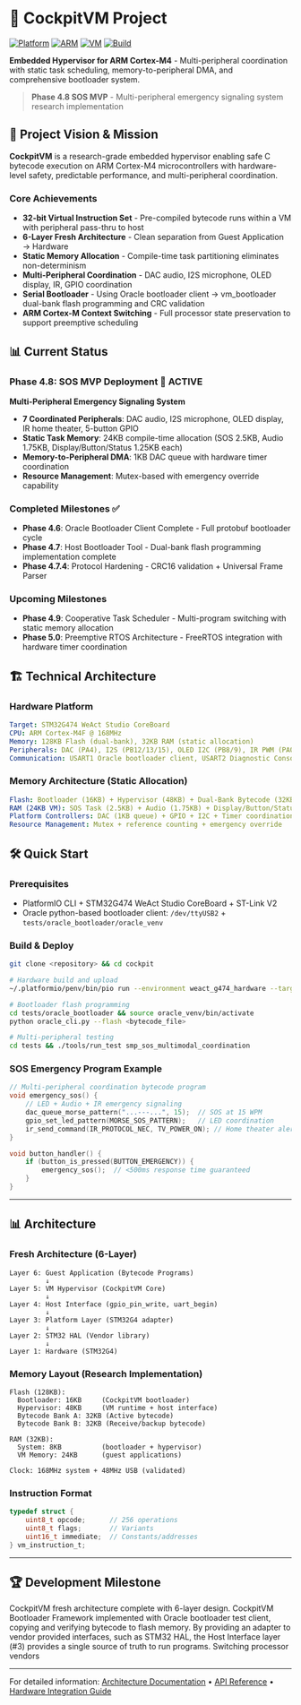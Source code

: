 # 🚁 CockpitVM Project

[![Platform](https://img.shields.io/badge/Platform-STM32G474-blue.svg)]() [![ARM](https://img.shields.io/badge/ARM-Cortex--M4-green.svg)]() [![VM](https://img.shields.io/badge/VM-Stack--Based-red.svg)]() [![Build](https://img.shields.io/badge/Build-PlatformIO-purple.svg)]()

**Embedded Hypervisor for ARM Cortex-M4** - Multi-peripheral coordination with static task scheduling, memory-to-peripheral DMA, and comprehensive bootloader system.

> **Phase 4.8 SOS MVP** - Multi-peripheral emergency signaling system research implementation

## 🎯 Project Vision & Mission

**CockpitVM** is a research-grade embedded hypervisor enabling safe C bytecode execution on ARM Cortex-M4 microcontrollers with hardware-level safety, predictable performance, and multi-peripheral coordination.

### **Core Achievements**
- **32-bit Virtual Instruction Set** - Pre-compiled bytecode runs within a VM with peripheral pass-thru to host
- **6-Layer Fresh Architecture** - Clean separation from Guest Application → Hardware  
- **Static Memory Allocation** - Compile-time task partitioning eliminates non-determinism
- **Multi-Peripheral Coordination** - DAC audio, I2S microphone, OLED display, IR, GPIO coordination
- **Serial Bootloader** - Using Oracle bootloader client → vm_bootloader dual-bank flash programming and CRC validation
- **ARM Cortex-M Context Switching** - Full processor state preservation to support preemptive scheduling

## 📊 Current Status

### **Phase 4.8: SOS MVP Deployment** 🎯 **ACTIVE**
**Multi-Peripheral Emergency Signaling System**
- **7 Coordinated Peripherals**: DAC audio, I2S microphone, OLED display, IR home theater, 5-button GPIO
- **Static Task Memory**: 24KB compile-time allocation (SOS 2.5KB, Audio 1.75KB, Display/Button/Status 1.25KB each)
- **Memory-to-Peripheral DMA**: 1KB DAC queue with hardware timer coordination
- **Resource Management**: Mutex-based with emergency override capability

### **Completed Milestones** ✅
- **Phase 4.6**: Oracle Bootloader Client Complete - Full protobuf bootloader cycle
- **Phase 4.7**: Host Bootloader Tool - Dual-bank flash programming implementation complete  
- **Phase 4.7.4**: Protocol Hardening - CRC16 validation + Universal Frame Parser

### **Upcoming Milestones**
- **Phase 4.9**: Cooperative Task Scheduler - Multi-program switching with static memory allocation
- **Phase 5.0**: Preemptive RTOS Architecture - FreeRTOS integration with hardware timer coordination

## 🏗️ Technical Architecture

### **Hardware Platform**
```yaml
Target: STM32G474 WeAct Studio CoreBoard  
CPU: ARM Cortex-M4F @ 168MHz
Memory: 128KB Flash (dual-bank), 32KB RAM (static allocation)
Peripherals: DAC (PA4), I2S (PB12/13/15), OLED I2C (PB8/9), IR PWM (PA0), GPIO (PC0-4)
Communication: USART1 Oracle bootloader client, USART2 Diagnostic Console
```

### **Memory Architecture (Static Allocation)**
```yaml
Flash: Bootloader (16KB) + Hypervisor (48KB) + Dual-Bank Bytecode (32KB each)
RAM (24KB VM): SOS Task (2.5KB) + Audio (1.75KB) + Display/Button/Status (1.25KB each) + Shared (512B)
Platform Controllers: DAC (1KB queue) + GPIO + I2C + Timer coordination
Resource Management: Mutex + reference counting + emergency override
```

## 🛠️ Quick Start

### **Prerequisites**
- PlatformIO CLI + STM32G474 WeAct Studio CoreBoard + ST-Link V2
- Oracle python-based bootloader client: `/dev/ttyUSB2` + `tests/oracle_bootloader/oracle_venv`

### **Build & Deploy**
```bash
git clone <repository> && cd cockpit

# Hardware build and upload
~/.platformio/penv/bin/pio run --environment weact_g474_hardware --target upload

# Bootloader flash programming  
cd tests/oracle_bootloader && source oracle_venv/bin/activate
python oracle_cli.py --flash <bytecode_file>

# Multi-peripheral testing
cd tests && ./tools/run_test smp_sos_multimodal_coordination
```

### **SOS Emergency Program Example**
```c
// Multi-peripheral coordination bytecode program
void emergency_sos() {
    // LED + Audio + IR emergency signaling
    dac_queue_morse_pattern("...---...", 15);  // SOS at 15 WPM
    gpio_set_led_pattern(MORSE_SOS_PATTERN);   // LED coordination
    ir_send_command(IR_PROTOCOL_NEC, TV_POWER_ON); // Home theater alert
}

void button_handler() {
    if (button_is_pressed(BUTTON_EMERGENCY)) {
        emergency_sos();  // <500ms response time guaranteed
    }
}
```

---

## 📊 Architecture

### **Fresh Architecture (6-Layer)**
```
Layer 6: Guest Application (Bytecode Programs)
         ↓
Layer 5: VM Hypervisor (CockpitVM Core)
         ↓  
Layer 4: Host Interface (gpio_pin_write, uart_begin)
         ↓
Layer 3: Platform Layer (STM32G4 adapter)
         ↓
Layer 2: STM32 HAL (Vendor library)
         ↓
Layer 1: Hardware (STM32G4)
```

### **Memory Layout (Research Implementation)**
```
Flash (128KB):
  Bootloader: 16KB     (CockpitVM bootloader)
  Hypervisor: 48KB     (VM runtime + host interface)
  Bytecode Bank A: 32KB (Active bytecode)
  Bytecode Bank B: 32KB (Receive/backup bytecode)

RAM (32KB):
  System: 8KB          (bootloader + hypervisor)
  VM Memory: 24KB      (guest applications)

Clock: 168MHz system + 48MHz USB (validated)
```

### **Instruction Format**
```c
typedef struct {
    uint8_t opcode;      // 256 operations
    uint8_t flags;       // Variants
    uint16_t immediate;  // Constants/addresses
} vm_instruction_t;
```

---

## 🏆 **Development Milestone**

CockpitVM fresh architecture complete with 6-layer design. CockpitVM Bootloader Framework implemented with Oracle bootloader test client, copying and verifying bytecode to flash memory. By providing an adapter to vendor provided interfaces, such as STM32 HAL, the Host Interface layer (#3) provides a single source of truth to run programs. Switching processor vendors 

---

For detailed information: [Architecture Documentation](docs/architecture/) • [API Reference](docs/API_REFERENCE_COMPLETE.md) • [Hardware Integration Guide](docs/hardware/integration/HARDWARE_INTEGRATION_GUIDE.md)
